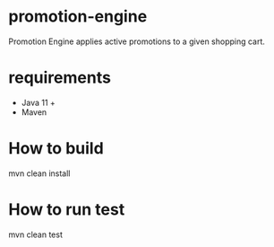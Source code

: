 # promotion-engine
Promotion Engine applies active promotions to a given shopping cart.

# requirements
* Java 11 +
* Maven

# How to build
mvn clean install


# How to run test
mvn clean test